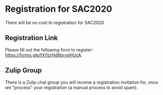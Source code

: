 # Registration for SAC2020

There will be no cost to registration for SAC2020. 

## Registration Link

Please fill out the following form to register: <a href="https://forms.gle/fXi1zrHd6brypHUcA">https://forms.gle/fXi1zrHd6brypHUcA</a>.

## Zulip Group

There is a Zulip chat group you will receive a registration invitation for, once we "process" your registration (a manual process to avoid spam).

